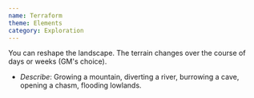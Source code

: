 ```yaml
---
name: Terraform
theme: Elements
category: Exploration
---
```


You can reshape the landscape. The terrain changes over the course of days or weeks (GM's choice).

* *Describe*: Growing a mountain, diverting a river, burrowing a cave, opening a chasm, flooding lowlands.